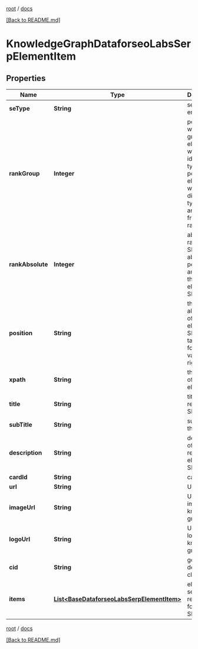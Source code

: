[root](./../ "root") / [docs](./ "docs")

[[Back to README.md]](./../README.md "[Back to README.md]")

# KnowledgeGraphDataforseoLabsSerpElementItem

## Properties

| Name | Type | Description | Notes |
|------------ | ------------- | ------------- | -------------|
|**seType** | **String** | search engine type |  [optional] |
|**rankGroup** | **Integer** | position within a group of elements with identical type values positions of elements with different type values are omitted from rank_group |  [optional] |
|**rankAbsolute** | **Integer** | absolute rank in SERP absolute position among all the elements in SERP |  [optional] |
|**position** | **String** | the alignment of the element in SERP can take the following values: left, right |  [optional] |
|**xpath** | **String** | the XPath of the element |  [optional] |
|**title** | **String** | title of the result in SERP |  [optional] |
|**subTitle** | **String** | subtitle of the item |  [optional] |
|**description** | **String** | description of the results element in SERP |  [optional] |
|**cardId** | **String** | card id |  [optional] |
|**url** | **String** | URL link |  [optional] |
|**imageUrl** | **String** | URL of the image from knowledge graph |  [optional] |
|**logoUrl** | **String** | URL of the logo from knowledge graph |  [optional] |
|**cid** | **String** | google-defined client id |  [optional] |
|**items** | [**List&lt;BaseDataforseoLabsSerpElementItem&gt;**](BaseDataforseoLabsSerpElementItem.md) | elements of search results found in SERP |  [optional] |

[root](./../ "root") / [docs](./ "docs")

[[Back to README.md]](./../README.md "[Back to README.md]")